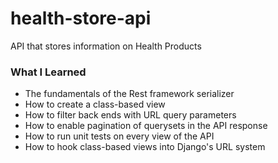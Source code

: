 # health-store-api
API that stores information on Health Products

### What I Learned
* The fundamentals of the Rest framework serializer
* How to create a class-based view
* How to filter back ends with URL query parameters
* How to enable pagination of querysets in the API response
* How to run unit tests on every view of the API
* How to hook class-based views into Django's URL system
